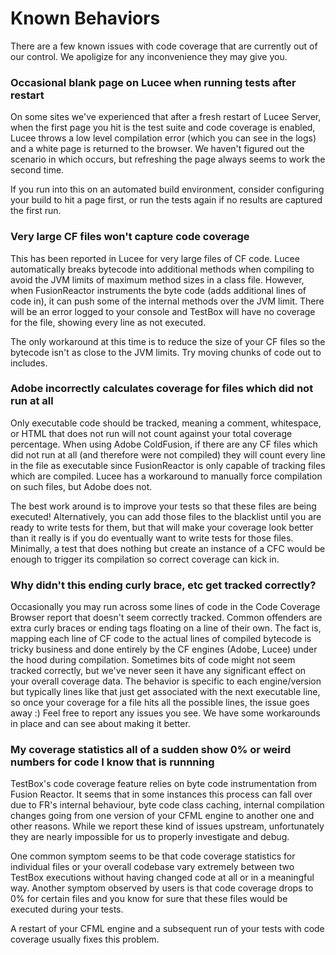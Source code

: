 # Known Behaviors

There are a few known issues with code coverage that are currently out of our control.  We apoligize for any inconvenience they may give you.

### Occasional blank page on Lucee when running tests after restart

On some sites we've experienced that after a fresh restart of Lucee Server, when the first page you hit is the test suite and code coverage is enabled, Lucee throws a low level compilation error \(which you can see in the logs\) and a white page is returned to the browser.  We haven't figured out the scenario in which occurs, but refreshing the page always seems to work the second time.  

If you run into this on an automated build environment, consider configuring your build to hit a page first, or run the tests again if no results are captured the first run.  

### Very large CF files won't capture code coverage

This has been reported in Lucee for very large files of CF code.  Lucee automatically breaks bytecode into additional methods when compiling to avoid the JVM limits of maximum method sizes in a class file.  However, when FusionReactor instruments the byte code \(adds additional lines of code in\), it can push some of the internal methods over the JVM limit.  There will be an error logged to your console and TestBox will have no coverage for the file, showing every line as not executed.  

The only workaround at this time is to reduce the size of your CF files so the bytecode isn't as close to the JVM limits.  Try moving chunks of code out to includes.

### Adobe incorrectly calculates coverage for files which did not run at all

Only executable code should be tracked, meaning a comment, whitespace, or HTML that does not run will not count against your total coverage percentage.  When using Adobe ColdFusion, if there are any CF files which did not run at all \(and therefore were not compiled\) they will count every line in the file as executable since FusionReactor is only capable of tracking files which are compiled.  Lucee has a workaround to manually force compilation on such files, but Adobe does not.

The best work around is to improve your tests so that these files are being executed!  Alternatively, you can add those files to the blacklist until you are ready to write tests for them, but that will make your coverage look better than it really is if you do eventually want to write tests for those files.  Minimally, a test that does nothing but create an instance of a CFC would be enough to trigger its compilation so correct coverage can kick in.

### Why didn't this ending curly brace, etc get tracked correctly?

Occasionally you may run across some lines of code in the Code Coverage Browser report that doesn't seem correctly tracked.  Common offenders are extra curly braces or ending tags floating on a line of their own.  The fact is, mapping each line of CF code to the actual lines of compiled bytecode is tricky business and done entirely by the CF engines \(Adobe, Lucee\) under the hood during compilation.  Sometimes bits of code might not seem tracked correctly, but we've never seen it have any significant effect on your overall coverage data.  The behavior is specific to each engine/version but typically lines like that just get associated with the next executable line, so once your coverage for a file hits all the possible lines, the issue goes away :\)  Feel free to report any issues you see.  We have some workarounds in place and can see about making it better.

### My coverage statistics all of a sudden show 0% or weird numbers for code I know that is runnning

TestBox's code coverage feature relies on byte code instrumentation from Fusion Reactor. It seems that in some instances this process can fall over due to FR's internal behaviour, byte code class caching, internal compilation changes going from one version of your CFML engine to another one and other reasons. While we report these kind of issues upstream, unfortunately they are nearly impossible for us to properly investigate and debug.

One common symptom seems to be that code coverage statistics for individual files or your overall codebase vary extremely between two TestBox executions without having changed code at all or in a meaningful way. Another symptom observed by users is that code coverage drops to 0% for certain files and you know for sure that these files would be executed during your tests.

A restart of your CFML engine and a subsequent run of your tests with code coverage usually fixes this problem.
